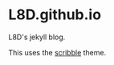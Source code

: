 L8D.github.io
=============

L8D's jekyll blog.

This uses the [scribble](https://github.com/muan/scribble) theme.

